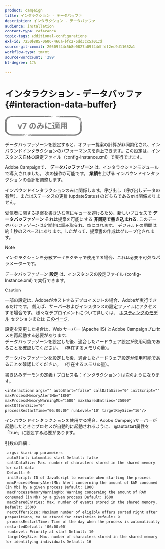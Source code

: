 ```yaml
---
product: campaign
title: インタラクション - データバッファ
description: インタラクション - データバッファ
audience: installation
content-type: reference
topic-tags: additional-configurations
exl-id: 7250b885-0606-466a-bfc2-6dd3cc5a012d
source-git-commit: 20509f44c5b8e0827a09f44dffdf2ec9d11652a1
workflow-type: tm+mt
source-wordcount: '299'
ht-degree: 17%

---
```


# インタラクション - データバッファ{#interaction-data-buffer}

![](../../assets/v7-only.svg)

データバッファゾーンを設定すると、オファー提案の計算が非同期化され、インバウンドインタラクションのパフォーマンスを向上できます。この設定は、インスタンス自体の設定ファイル（config-Instance.xml）で実行できます。

Adobe Campaignで、 **データバッファゾーン** は、インタラクションモジュールで導入されました。 次の操作が可能です。 **業績を上げる** インバウンドインタラクションの合計を調整します。

インバウンドインタラクションのみに関係します。呼び出し（呼び出しデータの有無）、またはステータスの更新 (updateStatus) のどちらであるかは関係ありません。

受信者に関する提案を書き込む際にキューを避けるため、新しいプロセスで **データバッファゾーン** それは提案を可能にする **非同期で書き込まれる**. このデータバッファゾーンは定期的に読み取られ、空にされます。 デフォルトの期間は約 1 秒のスペースにあります。したがって、提案書の作成はグループ化されます。

>[!NOTE]
>
>インタラクションを分散アーキテクチャで使用する場合、これは必要不可欠なパラメーターです。

データバッファゾーン **設定** は、インスタンスの設定ファイル (config-Instance.xml) で実行できます。

>[!CAUTION]
>
>一部の設定は、Adobeがホストするデプロイメントの場合、Adobeが実行できるだけです。 例えば、サーバーおよびインスタンスの設定ファイルにアクセスする場合です。 様々なデプロイメントについて詳しくは、 [ホスティングのモデル](../../installation/using/hosting-models.md) セクションまたは [このページ](../../installation/using/capability-matrix.md).
>
>設定を変更した場合は、Web サーバー (Apache:IIS) とAdobe Campaignプロセスを再起動する必要があります。\
>データバッファゾーンを設定した後、適合したハードウェア設定が使用可能であることを確認してください。 （存在するメモリの量）。


データバッファゾーンを設定した後、適合したハードウェア設定が使用可能であることを確認してください。 （存在するメモリの量）。

書き込みデーモンの定義 ( プロセス名：インタラクション ) は次のようになります。

```
<interactiond args="" autoStart="false" callDataSize="0" initScript="" maxProcessMemoryAlertMb="1800"
maxProcessMemoryWarningMb="1600" maxSharedEntries="25000" nextOffersSize="0"
processRestartTime="06:00:00" runLevel="10" targetKeySize="16"/>
```

インバウンドインタラクションを使用する場合、Adobe Campaignサーバーが起動したときにプロセスが自動的に起動されるように、 @autostart属性を「true」に設定する必要があります。

引数の詳細：

```
 args: Start-up parameters 
 autoStart: Automatic start Default: false 
 callDataSize: Max. number of characters stored in the shared memory for call data
 Default: 0 
 initScript: ID of JavaScript to execute when starting the process 
 maxProcessMemoryAlertMb: Alert concerning the amount of RAM consumed (in Mb) by a given process Default: 1800 
 maxProcessMemoryWarningMb: Warning concerning the amount of RAM consumed (in Mb) by a given process Default: 1600 
 maxSharedEntries: Max. number of events stored in the shared memory. Default: 25000 
 nextOffersSize: Maximum number of eligible offers sorted right after propositions, to be stored for statistics Default: 0 
 processRestartTime: Time of the day when the process is automatically restartedDefault: '06:00:00' 
 runLevel: Priority at start Default: 10 
 targetKeySize: Max. number of characters stored in the shared memory for identifying individuals Default: 16 
```
